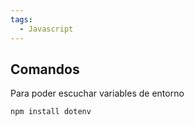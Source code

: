 ```yaml
---
tags:
  - Javascript
---
```

## Comandos

Para poder escuchar variables de entorno
```shell
npm install dotenv
```

